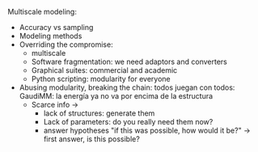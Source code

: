 Multiscale modeling:
 * Accuracy vs sampling
 * Modeling methods
* Overriding the compromise:
    - multiscale
    - Software fragmentation: we need adaptors and converters
    - Graphical suites: commercial and academic
    - Python scripting: modularity for everyone
* Abusing modularity, breaking the chain: todos juegan con todos: GaudiMM: la energía ya no va por encima de la estructura
    - Scarce info ->
        - lack of structures: generate them
        - Lack of parameters: do you really need them now?
        - answer hypotheses "if this was possible, how would it be?" -> first answer, is this possible?

